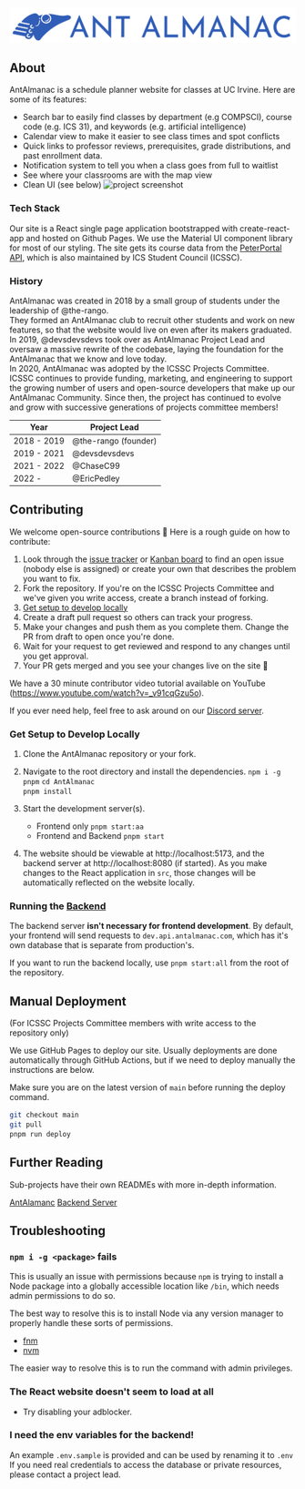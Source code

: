 ![AntAlmanac](apps/antalmanac/public/banner.png)

## About

AntAlmanac is a schedule planner website for classes at UC Irvine. Here are some of its features:

-   Search bar to easily find classes by department (e.g COMPSCI), course code (e.g. ICS 31), and keywords (e.g. artificial intelligence)
-   Calendar view to make it easier to see class times and spot conflicts
-   Quick links to professor reviews, prerequisites, grade distributions, and past enrollment data.
-   Notification system to tell you when a class goes from full to waitlist
-   See where your classrooms are with the map view
-   Clean UI (see below)
    ![project screenshot](https://user-images.githubusercontent.com/48658337/177026240-be0f79b4-e909-486b-aa52-c1a435983781.png)

### Tech Stack

Our site is a React single page application bootstrapped with create-react-app and hosted on Github Pages.
We use the Material UI component library for most of our styling.
The site gets its course data from the [PeterPortal API](https://api.peterportal.org/),
which is also maintained by ICS Student Council (ICSSC).

### History

AntAlmanac was created in 2018 by a small group of students under the leadership of @the-rango.  
They formed an AntAlmanac club to recruit other students and work on new features,
so that the website would live on even after its makers graduated.  
In 2019, @devsdevsdevs took over as AntAlmanac Project Lead and oversaw a massive rewrite of the codebase,
laying the foundation for the AntAlmanac that we know and love today.  
In 2020, AntAlmanac was adopted by the ICSSC Projects Committee.  
ICSSC continues to provide funding, marketing, and engineering 
to support the growing number of users and open-source developers that make up our AntAlmanac Community.
Since then, the project has continued to evolve and grow with successive generations of projects committee members!

| Year        | Project Lead         |
| ----------- | -------------------- |
| 2018 - 2019 | @the-rango (founder) |
| 2019 - 2021 | @devsdevsdevs        |
| 2021 - 2022 | @ChaseC99            |
| 2022 -      | @EricPedley          |

## Contributing

We welcome open-source contributions 🤗 Here is a rough guide on how to contribute:

1. Look through the [issue tracker](https://github.com/icssc/AntAlmanac/issues) or [Kanban board](https://github.com/icssc/AntAlmanac/wiki/Kanban-Board-Docs) to find an open issue (nobody else is assigned) or create your own that describes the problem you want to fix. 
2. Fork the repository. If you're on the ICSSC Projects Committee and we've given you write access, create a branch instead of forking.
3. [Get setup to develop locally](#get-setup-to-develop-locally)
4. Create a draft pull request so others can track your progress.
5. Make your changes and push them as you complete them. Change the PR from draft to open once you're done.
6. Wait for your request to get reviewed and respond to any changes until you get approval.
7. Your PR gets merged and you see your changes live on the site 🥳

We have a 30 minute contributor video tutorial available on YouTube (https://www.youtube.com/watch?v=_v91cqGzu5o).

If you ever need help, feel free to ask around on our [Discord server](https://discord.gg/Zu8KZHERtJ).

### Get Setup to Develop Locally

1. Clone the AntAlmanac repository or your fork.

2. Navigate to the root directory and install the dependencies.
   `npm i -g pnpm` 
   `cd AntAlmanac`  
   `pnpm install`

3. Start the development server(s).
   - Frontend only
      `pnpm start:aa`
   - Frontend and Backend
      `pnpm start`

4. The website should be viewable at http://localhost:5173, 
   and the backend server at http://localhost:8080 (if started).
   As you make changes to the React application in `src`, those changes will be automatically reflected on the website locally.

### Running the [Backend](https://github.com/icssc/antalmanac-backend)

The backend server __isn't necessary for frontend development__. 
By default, your frontend will send requests to `dev.api.antalmanac.com`, which has it's own database that is separate from production's.

If you want to run the backend locally, use `pnpm start:all` from the root of the repository.

## Manual Deployment

(For ICSSC Projects Committee members with write access to the repository only)

We use GitHub Pages to deploy our site.
Usually deployments are done automatically through GitHub Actions,
but if we need to deploy manually the instructions are below.

Make sure you are on the latest version of `main` before running the deploy command.

```bash
git checkout main
git pull
pnpm run deploy
```

## Further Reading
Sub-projects have their own READMEs with more in-depth information.

[AntAlamanc](apps/antalmanac)
[Backend Server](apps/backend/README.md)

## Troubleshooting

### `npm i -g <package>` fails
This is usually an issue with permissions because `npm` is trying to install a Node package 
into a globally accessible location like `/bin`, which needs admin permissions to do so.

The best way to resolve this is to install Node via any version manager to properly handle 
these sorts of permissions.
- [fnm](https://github.com/Schniz/fnm)
- [nvm](https://github.com/nvm-sh/nvm)

The easier way to resolve this is to run the command with admin privileges.

### The React website doesn't seem to load at all
- Try disabling your adblocker.


### I need the env variables for the backend!
An example `.env.sample` is provided and can be used by renaming it to `.env`
If you need real credentials to access the database or private resources,
please contact a project lead.
